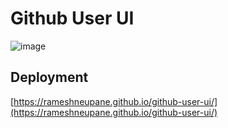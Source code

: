 # Github User UI

![image](https://github.com/RameshNeupane/github-user-ui/assets/45593423/e995f74d-f3c2-4c2c-b3fc-53a0c95cae0a)

## Deployment

[https://rameshneupane.github.io/github-user-ui/](https://rameshneupane.github.io/github-user-ui/)
